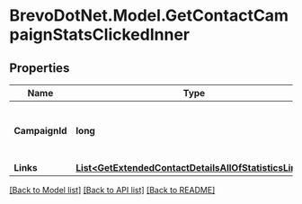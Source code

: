 # BrevoDotNet.Model.GetContactCampaignStatsClickedInner

## Properties

Name | Type | Description | Notes
------------ | ------------- | ------------- | -------------
**CampaignId** | **long** | ID of the campaign which generated the event | 
**Links** | [**List&lt;GetExtendedContactDetailsAllOfStatisticsLinks&gt;**](GetExtendedContactDetailsAllOfStatisticsLinks.md) |  | 

[[Back to Model list]](../../README.md#documentation-for-models) [[Back to API list]](../../README.md#documentation-for-api-endpoints) [[Back to README]](../../README.md)

